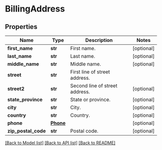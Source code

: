 # BillingAddress

## Properties
Name | Type | Description | Notes
------------ | ------------- | ------------- | -------------
**first_name** | **str** | First name. | [optional] 
**last_name** | **str** | Last name. | [optional] 
**middle_name** | **str** | Middle name. | [optional] 
**street** | **str** | First line of street address. | 
**street2** | **str** | Second line of street address. | [optional] 
**state_province** | **str** | State or province. | [optional] 
**city** | **str** | City. | [optional] 
**country** | **str** | Country. | [optional] 
**phone** | [**Phone**](Phone.md) |  | [optional] 
**zip_postal_code** | **str** | Postal code. | [optional] 

[[Back to Model list]](../README.md#documentation-for-models) [[Back to API list]](../README.md#documentation-for-api-endpoints) [[Back to README]](../README.md)



